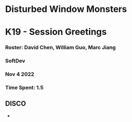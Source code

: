 # Disturbed Window Monsters
# K19 - Session Greetings
### Roster: David Chen, William Guo, Marc Jiang
### SoftDev
### Nov 4 2022
### Time Spent: 1.5

## DISCO
- 